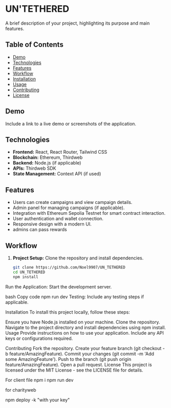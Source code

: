 # UN'TETHERED

A brief description of your project, highlighting its purpose and main features.

## Table of Contents

- [Demo](#demo)
- [Technologies](#technologies)
- [Features](#features)
- [Workflow](#workflow)
- [Installation](#installation)
- [Usage](#usage)
- [Contributing](#contributing)
- [License](#license)

## Demo

Include a link to a live demo or screenshots of the application.

## Technologies

- **Frontend:** React, React Router, Tailwind CSS
- **Blockchain:** Ethereum, Thirdweb
- **Backend:** Node.js (if applicable)
- **APIs:** Thirdweb SDK
- **State Management:** Context API (if used)

## Features

- Users can create campaigns and view campaign details.
- Admin panel for managing campaigns (if applicable).
- Integration with Ethereum Sepolia Testnet for smart contract interaction.
- User authentication and wallet connection.
- Responsive design with a modern UI.
- admins can pass rewards

## Workflow

1. **Project Setup:** Clone the repository and install dependencies.
   ```bash
   git clone https://github.com/Noel9907/UN_TETHERED
   cd UN_TETHERED
   npm install
Run the Application: Start the development server.

bash
Copy code
npm run dev
Testing: Include any testing steps if applicable.


Installation
To install this project locally, follow these steps:

Ensure you have Node.js installed on your machine.
Clone the repository.
Navigate to the project directory and install dependencies using npm install.
Usage
Provide instructions on how to use your application. Include any API keys or configurations required.

Contributing
Fork the repository.
Create your feature branch (git checkout -b feature/AmazingFeature).
Commit your changes (git commit -m 'Add some AmazingFeature').
Push to the branch (git push origin feature/AmazingFeature).
Open a pull request.
License
This project is licensed under the MIT License - see the LICENSE file for details.



For client file 
npm i
npm run dev

for charityweb

npm deploy -k "with your key"
